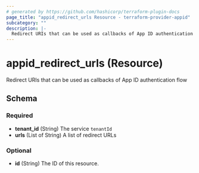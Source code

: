 ```yaml
---
# generated by https://github.com/hashicorp/terraform-plugin-docs
page_title: "appid_redirect_urls Resource - terraform-provider-appid"
subcategory: ""
description: |-
  Redirect URIs that can be used as callbacks of App ID authentication flow
---
```


# appid_redirect_urls (Resource)

Redirect URIs that can be used as callbacks of App ID authentication flow



<!-- schema generated by tfplugindocs -->
## Schema

### Required

- **tenant_id** (String) The service `tenantId`
- **urls** (List of String) A list of redirect URLs

### Optional

- **id** (String) The ID of this resource.


